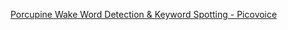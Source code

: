 [Porcupine Wake Word Detection & Keyword Spotting - Picovoice](https://picovoice.ai/platform/porcupine/)